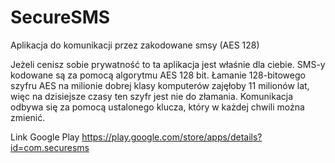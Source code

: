 # SecureSMS
Aplikacja do komunikacji przez zakodowane smsy (AES 128)

Jeżeli cenisz sobie prywatność to ta aplikacja jest właśnie dla ciebie. 
SMS-y kodowane są za pomocą algorytmu AES 128 bit. Łamanie 128-bitowego szyfru AES na milionie dobrej klasy
komputerów zajęłoby 11 milionów lat, więc na dzisiejsze czasy ten szyfr jest nie do złamania.
Komunikacja odbywa się za pomocą ustalonego klucza, który w każdej chwili można zmienić.

Link Google Play https://play.google.com/store/apps/details?id=com.securesms
